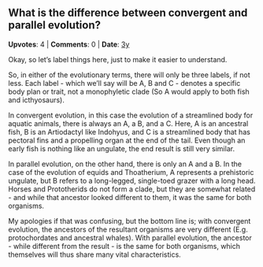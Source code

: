 ## What is the difference between convergent and parallel evolution?
    
**Upvotes**: 4 | **Comments**: 0 | **Date**: [3y](https://www.quora.com/What-is-the-difference-between-convergent-and-parallel-evolution/answer/Gary-Meaney)

Okay, so let’s label things here, just to make it easier to understand.

So, in either of the evolutionary terms, there will only be three labels, if not less. Each label - which we’ll say will be A, B and C - denotes a specific body plan or trait, not a monophyletic clade (So A would apply to both fish and icthyosaurs).

In convergent evolution, in this case the evolution of a streamlined body for aquatic animals, there is always an A, a B, and a C. Here, A is an ancestral fish, B is an Artiodactyl like Indohyus, and C is a streamlined body that has pectoral fins and a propelling organ at the end of the tail. Even though an early fish is nothing like an ungulate, the end result is still very similar.

In parallel evolution, on the other hand, there is only an A and a B. In the case of the evolution of equids and Thoatherium, A represents a prehistoric ungulate, but B refers to a long-legged, single-toed grazer with a long head. Horses and Prototherids do not form a clade, but they are somewhat related - and while that ancestor looked different to them, it was the same for both organisms.

My apologies if that was confusing, but the bottom line is; with convergent evolution, the ancestors of the resultant organisms are very different (E.g. protochordates and ancestral whales). With parallel evolution, the ancestor - while different from the result - is the same for both organisms, which themselves will thus share many vital characteristics.

